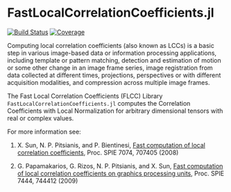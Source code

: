 # FastLocalCorrelationCoefficients.jl

[![Build Status](https://github.com/pitsianis/FastLocalCorrelationCoefficients.jl/workflows/CI/badge.svg)](https://github.com/pitsianis/FastLocalCorrelationCoefficients.jl/actions)
[![Coverage](https://codecov.io/gh/pitsianis/FastLocalCorrelationCoefficients.jl/branch/master/graph/badge.svg)](https://codecov.io/gh/pitsianis/FastLocalCorrelationCoefficients.jl)

Computing local correlation coefficients (also known as LCCs) is a basic step in various image-based data or information processing applications, including template or pattern matching, detection and estimation of motion or some other change in an image frame series, image registration from data collected at different times, projections, perspectives or with different acquisition modalities, and compression across multiple image frames.

The Fast Local Correlation Coefficients (FLCC) Library `FastLocalCorrelationCoefficients.jl`
computes the Correlation Coefficients with Local Normalization for arbitrary dimensional tensors with real or complex values.

For more information see:

 1. X. Sun, N. P. Pitsianis, and P. Bientinesi, [Fast computation of local correlation coefficients](http://www.cs.duke.edu/~nikos/reprints/C-027-LCC-SPIE.pdf), Proc. SPIE 7074, 707405 (2008)

 2. G. Papamakarios, G. Rizos, N. P. Pitsianis, and X. Sun, [Fast computation of local correlation coefficients on graphics processing units](http://www.cs.duke.edu/~nikos/reprints/C-032-LCCGPU-SPIE09.pdf), Proc. SPIE 7444, 744412 (2009)
